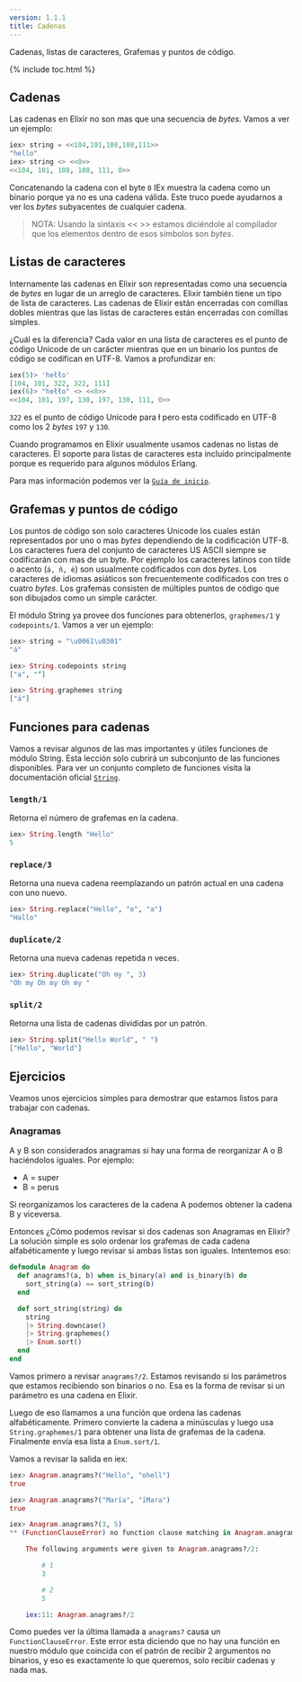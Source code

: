 ```yaml
---
version: 1.1.1
title: Cadenas
---
```


Cadenas, listas de caracteres, Grafemas y puntos de código.

{% include toc.html %}

## Cadenas

Las cadenas en Elixir no son mas que una secuencia de _bytes_. Vamos a ver un ejemplo:

```elixir
iex> string = <<104,101,108,108,111>>
"hello"
iex> string <> <<0>>
<<104, 101, 108, 108, 111, 0>>
```

Concatenando la cadena con el byte `0` IEx muestra la cadena como un binario porque ya no es una cadena válida. Este truco puede ayudarnos a ver los _bytes_ subyacentes de cualquier cadena.

>NOTA: Usando la sintaxis << >> estamos diciéndole al compilador que los elementos dentro de esos símbolos son _bytes_.

## Listas de caracteres

Internamente las cadenas en Elixir son representadas como una secuencia de _bytes_ en lugar de un arreglo de caracteres. Elixir también tiene un tipo de lista de caracteres. Las cadenas de Elixir están encerradas con comillas dobles mientras que las listas de caracteres están encerradas con comillas simples.

¿Cuál es la diferencia? Cada valor en una lista de caracteres es el punto de código Unicode de un carácter mientras que en un binario los puntos de código se codifican en UTF-8. Vamos a profundizar en:

```elixir
iex(5)> 'hełło'
[104, 101, 322, 322, 111]
iex(6)> "hełło" <> <<0>>
<<104, 101, 197, 130, 197, 130, 111, 0>>
```

`322` es el punto de código Unicode para ł pero esta codificado en UTF-8 como los 2 _bytes_ `197` y `130`.

Cuando programamos en Elixir usualmente usamos cadenas no listas de caracteres. El soporte para listas de caracteres esta incluido principalmente porque es requerido para algunos módulos Erlang.

Para mas información podemos ver la [`Guía de inicio`](http://elixir-lang.org/getting-started/binaries-strings-and-char-lists.html).

## Grafemas y puntos de código

Los puntos de código son solo caracteres Unicode los cuales están representados por uno o mas _bytes_ dependiendo de la codificación UTF-8. Los caracteres fuera del conjunto de caracteres US ASCII siempre se codificarán con mas de un byte. Por ejemplo los caracteres latinos con tilde o acento (`á, ñ, è`) son usualmente codificados con dos _bytes_. Los caracteres de idiomas asiáticos son frecuentemente codificados con tres o cuatro _bytes_. Los grafemas consisten de múltiples puntos de código que son dibujados como un simple carácter.

El módulo String ya provee dos funciones para obtenerlos, `graphemes/1` y `codepoints/1`. Vamos a ver un ejemplo:

```elixir
iex> string = "\u0061\u0301"
"á"

iex> String.codepoints string
["a", "́"]

iex> String.graphemes string
["á"]
```

## Funciones para cadenas

Vamos a revisar algunos de las mas importantes y útiles funciones de módulo String. Esta lección solo cubrirá un subconjunto de las funciones disponibles. Para ver un conjunto completo de funciones visita la documentación oficial [`String`](https://hexdocs.pm/elixir/String.html).

### `length/1`

Retorna el número de grafemas en la cadena.

```elixir
iex> String.length "Hello"
5
```

### `replace/3`

Retorna una nueva cadena reemplazando un patrón actual en una cadena con uno nuevo.

```elixir
iex> String.replace("Hello", "e", "a")
"Hallo"
```

### `duplicate/2`

Retorna una nueva cadenas repetida n veces.

```elixir
iex> String.duplicate("Oh my ", 3)
"Oh my Oh my Oh my "
```

### `split/2`

Retorna una lista de cadenas divididas por un patrón.

```elixir
iex> String.split("Hello World", " ")
["Hello", "World"]
```

## Ejercicios

Veamos unos ejercicios simples para demostrar que estamos listos para trabajar con cadenas.

### Anagramas

A y B son considerados anagramas si hay una forma de reorganizar A o B haciéndolos iguales. Por ejemplo:

+ A = super
+ B = perus

Si reorganizamos los caracteres de la cadena A podemos obtener la cadena B y viceversa.

Entonces ¿Cómo podemos revisar si dos cadenas son Anagramas en Elixir? La solución simple es solo ordenar los grafemas de cada cadena alfabéticamente y luego revisar si ambas listas son iguales. Intentemos eso:

```elixir
defmodule Anagram do
  def anagrams?(a, b) when is_binary(a) and is_binary(b) do
    sort_string(a) == sort_string(b)
  end

  def sort_string(string) do
    string
    |> String.downcase()
    |> String.graphemes()
    |> Enum.sort()
  end
end
```

Vamos primero a revisar `anagrams?/2`. Estamos revisando si los parámetros que estamos recibiendo son binarios o no. Esa es la forma de revisar si un parámetro es una cadena en Elixir.

Luego de eso llamamos a una función que ordena las cadenas alfabéticamente. Primero convierte la cadena a minúsculas y luego usa `String.graphemes/1` para obtener una lista de grafemas de la cadena. Finalmente envía esa lista a `Enum.sort/1`. 

Vamos a revisar la salida en iex:

```elixir
iex> Anagram.anagrams?("Hello", "ohell")
true

iex> Anagram.anagrams?("María", "íMara")
true

iex> Anagram.anagrams?(3, 5)
** (FunctionClauseError) no function clause matching in Anagram.anagrams?/2

    The following arguments were given to Anagram.anagrams?/2:

        # 1
        3

        # 2
        5

    iex:11: Anagram.anagrams?/2
```

Como puedes ver la última llamada a `anagrams?` causa un `FunctionClauseError`. Este error esta diciendo que no hay una función en nuestro módulo que coincida con el patrón de recibir 2 argumentos no binarios, y eso es exactamente lo que queremos, solo recibir cadenas y nada mas.
